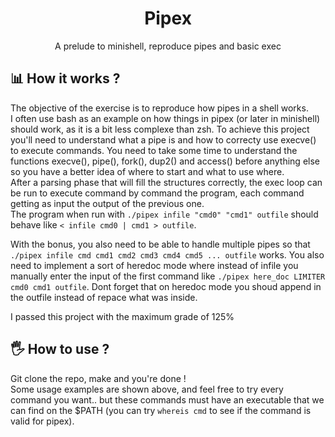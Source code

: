 <h1 align="center">
	Pipex
</h1>
<p align="center">
	A prelude to minishell, reproduce pipes and basic exec
</p>

## 📊 How it works ?
The objective of the exercise is to reproduce how pipes in a shell works.  
I often use bash as an example on how things in pipex (or later in minishell) should work, as it is a bit less complexe than zsh.
To achieve this project you'll need to understand what a pipe is and how to correcty use execve() to execute commands.
You need to take some time to understand the functions execve(), pipe(), fork(), dup2() and access() before anything else so you have a better idea of where to start and what to use where.  
After a parsing phase that will fill the structures correctly, the exec loop can be run to execute command by command the program, each command getting as input the output of the previous one.  
The program when run with `./pipex infile "cmd0" "cmd1" outfile` should behave like `< infile cmd0 | cmd1 > outfile`.
  
With the bonus, you also need to be able to handle multiple pipes so that `./pipex infile cmd cmd1 cmd2 cmd3 cmd4 cmd5 ... outfile` works.
You also need to implement a sort of heredoc mode where instead of infile you manually enter the input of the first command like `./pipex here_doc LIMITER cmd0 cmd1 outfile`. Dont forget that on heredoc mode you shoud append in the outfile instead of repace what was inside.  
  
I passed this project with the maximum grade of 125%

## 🖐️ How to use ? 
Git clone the repo, make and you're done !\
Some usage examples are shown above, and feel free to try every command you want.. but these commands must have an executable that we can find on the $PATH (you can try `whereis cmd` to see if the command is valid for pipex).  

